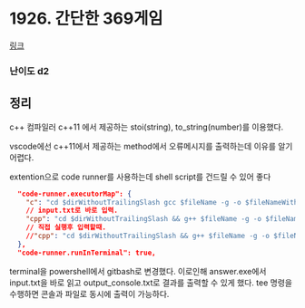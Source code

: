 # 1926. 간단한 369게임

[링크](https://swexpertacademy.com/main/code/problem/problemDetail.do?contestProbId=AV5PTeo6AHUDFAUq&categoryId=AV5PTeo6AHUDFAUq&categoryType=CODE)

### 난이도 d2

## 정리

c++ 컴파일러 c++11 에서 제공하는 stoi(string), to_string(number)를 이용했다.

vscode에선 c++11에서 제공하는 method에서 오류메시지를 출력하는데 이유를 알기 어렵다.


extention으로 code runner를 사용하는데 shell script를 건드릴 수 있어 좋다

```json
  "code-runner.executorMap": {
    "c": "cd $dirWithoutTrailingSlash gcc $fileName -g -o $fileNameWithoutExt && ./$fileNameWithoutExt.exe",
    // input.txt로 바로 입력.
    "cpp": "cd $dirWithoutTrailingSlash && g++ $fileName -g -o $fileNameWithoutExt && ./$fileNameWithoutExt.exe < input.txt || tee output_console.txt",
    // 직접 실행후 입력할때.
    //"cpp": "cd $dirWithoutTrailingSlash && g++ $fileName -g -o $fileNameWithoutExt && ./$fileNameWithoutExt.exe",
  },
  "code-runner.runInTerminal": true,
```
terminal을 powershell에서 gitbash로 변경했다. 이로인해 answer.exe에서 input.txt을 바로 읽고 output_console.txt로 결과를 출력할 수 있게 했다.
tee 명령을 수행하면 콘솔과 파일로 동시에 출력이 가능하다.
